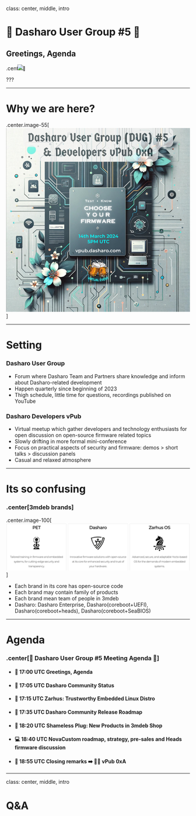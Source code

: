 class: center, middle, intro

# &#x1F44B; Dasharo User Group #5 &#x1F389;

## Greetings, Agenda

.center[<img src="/remark-templates/dasharo-presentation-template/images/dasharo-sygnet-white.svg" width="150px" style="margin-left:-20px">]

???

<!--
SPDX-FileCopyrightText: 2024 3mdeb <contact@3mdeb.com>

SPDX-License-Identifier: CC-BY-SA-4.0
-->

---

# Why we are here?

.center.image-55[![](/img/dug_5_vpub_a.png)]

---

# Setting

### Dasharo User Group

- Forum where Dasharo Team and Partners share knowledge and inform about
  Dasharo-related development
- Happen quarterly since beginning of 2023
- Thigh schedule, little time for questions, recordings published on YouTube

### Dasharo Developers vPub

- Virtual meetup which gather developers and technology enthusiasts for open
  discussion on open-source firmware related topics
- Slowly drifting in more formal mini-conference
- Focus on practical aspects of security and firmware: demos > short talks >
  discussion panels
- Casual and relaxed atmosphere

---

# Its so confusing

### .center[3mdeb brands]

.center.image-100[![](/img/3mdeb_products.png)]

- Each brand in its core has open-source code
- Each brand may contain family of products
- Each brand mean team of people in 3mdeb
- Dasharo: Dasharo Enterprise, Dasharo(coreboot+UEFI), Dasharo(coreboot+heads), Dasharo(coreboot+SeaBIOS)

---

# Agenda

### .center[&#x1F680; Dasharo User Group #5 Meeting Agenda &#x1F680;]

- #### &#x1F44B; 17:00 UTC Greetings, Agenda

- #### &#x1F9ED; 17:05 UTC Dasharo Community Status

- #### &#x1F9F0; 17:15 UTC Zarhus: Trustworthy Embedded Linux Distro

- #### &#x1F9F0; 17:35 UTC Dasharo Community Release Roadmap

- #### &#x1F9F0; 18:20 UTC Shameless Plug: New Products in 3mdeb Shop

- #### &#x1F4BB; 18:40 UTC NovaCustom roadmap, strategy, pre-sales and Heads firmware discussion

- #### &#x1F44F; 18:55 UTC Closing remarks &#x27A1;&#xFE0F; &#x1F37A;&#x1F37B; vPub 0xA

---

class: center, middle, intro

# Q&A
